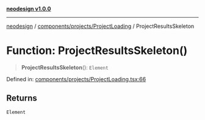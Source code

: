 [**neodesign v1.0.0**](../../../../README.md)

***

[neodesign](../../../../modules.md) / [components/projects/ProjectLoading](../README.md) / ProjectResultsSkeleton

# Function: ProjectResultsSkeleton()

> **ProjectResultsSkeleton**(): `Element`

Defined in: [components/projects/ProjectLoading.tsx:66](https://github.com/mladjom/neodesign/blob/12ebc446849a001345c104056aef95c6372b148e/components/projects/ProjectLoading.tsx#L66)

## Returns

`Element`

